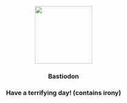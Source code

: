 <p align="center">
    <img src="https://raw.githubusercontent.com/PokeAPI/sprites/master/sprites/pokemon/411.png" width="150" height="150">
</p>
<h3 align="center"> <b>Bastiodon</b></h3>
<h3 align="center">Have a terrifying day! (contains irony)</h3>
